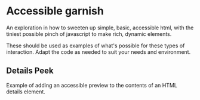 # Accessible garnish
An exploration in how to sweeten up simple, basic, accessible html, with the tiniest possible pinch of javascript to make rich, dynamic elements.

These should be used as examples of what's possible for these types of interaction. Adapt the code as needed to suit your needs and environment.

## Details Peek
Example of adding an accessible preview to the contents of an HTML details element.